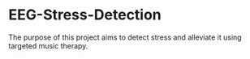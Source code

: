 # EEG-Stress-Detection
The purpose of this project aims to detect stress and alleviate it using targeted music therapy.
